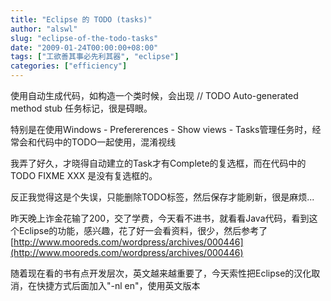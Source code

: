 ```yaml
---
title: "Eclipse 的 TODO (tasks)"
author: "alswl"
slug: "eclipse-of-the-todo-tasks"
date: "2009-01-24T00:00:00+08:00"
tags: ["工欲善其事必先利其器", "eclipse"]
categories: ["efficiency"]
---
```


使用自动生成代码，如构造一个类时候，会出现 // TODO Auto-generated method stub 任务标记，很是碍眼。

特别是在使用Windows - Prefererences - Show views - Tasks管理任务时，经常会和代码中的TODO一起使用，混淆视线

我弄了好久，才晓得自动建立的Task才有Complete的复选框，而在代码中的TODO FIXME XXX 是没有复选框的。

反正我觉得这是个失误，只能删除TODO标签，然后保存才能刷新，很是麻烦...

昨天晚上诈金花输了200，交了学费，今天看不进书，就看看Java代码，看到这个Eclipse的功能，感兴趣，花了好一会看资料，很少，然后参考了[http://www.mooreds.com/wordpress/archives/000446](http://www.mooreds.com/wordpress/archives/000446)

随着现在看的书有点开发层次，英文越来越重要了，今天索性把Eclipse的汉化取消，在快捷方式后面加入"-nl en"，使用英文版本
